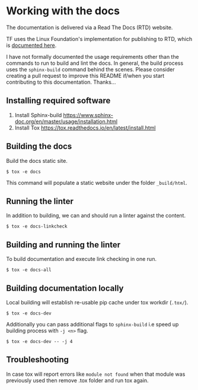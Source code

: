 # Working with the docs

The documentation is delivered via a Read The Docs (RTD) website.  

TF uses the Linux Foundation's implementation for publishing to RTD, which is [documented here](https://docs.releng.linuxfoundation.org/projects/lfdocs-conf/en/latest/).

I have not formally documented the usage requirements other than the commands to run to build and lint the docs.  In general, the build process uses the `sphinx-build` command behind the scenes.  Please consider creating a pull request to improve this README if/when you start contributing to this documentation.  Thanks...

## Installing required software

1. Install Sphinx-build https://www.sphinx-doc.org/en/master/usage/installation.html
2. Install Tox https://tox.readthedocs.io/en/latest/install.html


## Building the docs

Build the docs static site.
```
$ tox -e docs
```
This command will populate a static website under the folder `_build/html`.


## Running the linter

In addition to building, we can and should run a linter against the content.
```
$ tox -e docs-linkcheck
```

## Building and running the linter

To build documentation and execute link checking in one run.
```
$ tox -e docs-all
```

## Building documentation locally

Local building will establish re-usable pip cache under tox workdir (```.tox/```).

```
$ tox -e docs-dev
```

Additionally you can pass additional flags to ```sphinx-build``` i.e speed up building process
with ```-j <n>``` flag.

```
$ tox -e docs-dev -- -j 4
```

## Troubleshooting

In case tox will report errors like ```module not found``` when that module was previously used
then remove .tox folder and run tox again.
